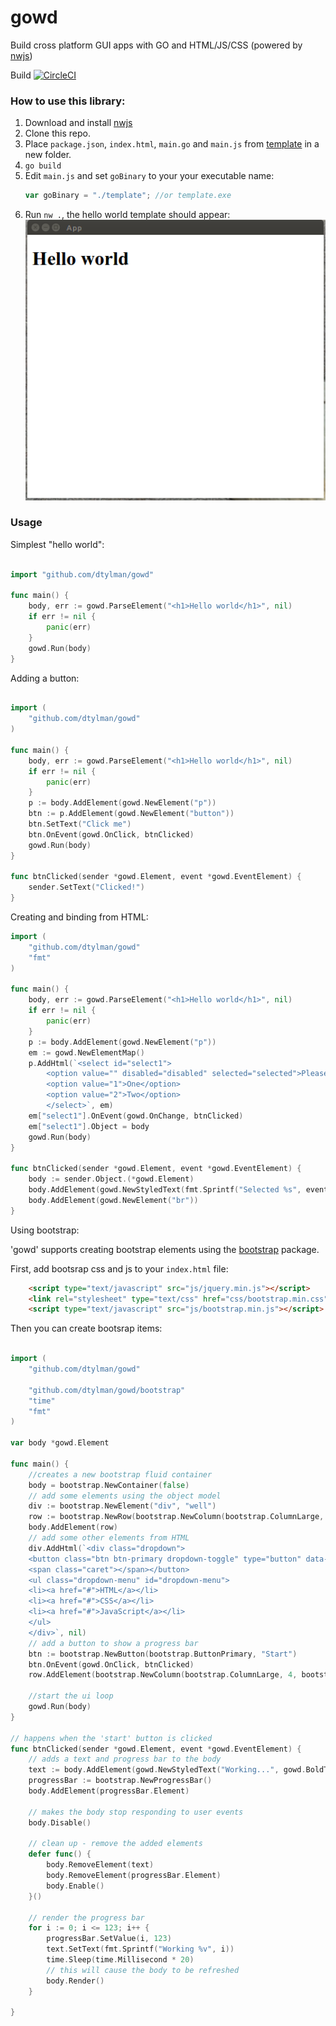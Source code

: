 # gowd

Build cross platform GUI apps with GO and HTML/JS/CSS (powered by [nwjs](https://nwjs.io/))

Build [![CircleCI](https://circleci.com/gh/dtylman/gowd.svg?style=svg)](https://circleci.com/gh/dtylman/gowd)

### How to use this library:

1. Download and install [nwjs](https://nwjs.io/)
1. Clone this repo.
1. Place `package.json`, `index.html`, `main.go` and `main.js` from [template](cmd/template/) in a new folder. 
1. `go build`
1. Edit `main.js` and set `goBinary` to your your executable name:
    ```javascript
    var goBinary = "./template"; //or template.exe
    ```
1. Run `nw .`, the hello world template should appear:
![hello-world](cmd/template/hello-world.png)


### Usage

Simplest "hello world":
```go

import "github.com/dtylman/gowd"

func main() {
	body, err := gowd.ParseElement("<h1>Hello world</h1>", nil)
	if err != nil {
		panic(err)
	}
	gowd.Run(body)
}

```

Adding a button:

```go

import (
	"github.com/dtylman/gowd"
)

func main() {
	body, err := gowd.ParseElement("<h1>Hello world</h1>", nil)
	if err != nil {
		panic(err)
	}
	p := body.AddElement(gowd.NewElement("p"))
	btn := p.AddElement(gowd.NewElement("button"))
	btn.SetText("Click me")
	btn.OnEvent(gowd.OnClick, btnClicked)
	gowd.Run(body)
}

func btnClicked(sender *gowd.Element, event *gowd.EventElement) {
	sender.SetText("Clicked!")
}
```

Creating and binding from HTML:
```go
import (
	"github.com/dtylman/gowd"
	"fmt"
)

func main() {
	body, err := gowd.ParseElement("<h1>Hello world</h1>", nil)
	if err != nil {
		panic(err)
	}
	p := body.AddElement(gowd.NewElement("p"))
	em := gowd.NewElementMap()
	p.AddHtml(`<select id="select1">
		<option value="" disabled="disabled" selected="selected">Please select a name</option>
		<option value="1">One</option>
		<option value="2">Two</option>
		</select>`, em)
	em["select1"].OnEvent(gowd.OnChange, btnClicked)
	em["select1"].Object = body
	gowd.Run(body)
}

func btnClicked(sender *gowd.Element, event *gowd.EventElement) {
	body := sender.Object.(*gowd.Element)
	body.AddElement(gowd.NewStyledText(fmt.Sprintf("Selected %s", event.GetValue()), gowd.BoldText))
	body.AddElement(gowd.NewElement("br"))
}
```

Using bootstrap:

'gowd' supports creating bootstrap elements using the [bootstrap](bootstrap/) package.

First, add bootsrap css and js to your `index.html` file:
```html
    <script type="text/javascript" src="js/jquery.min.js"></script>
    <link rel="stylesheet" type="text/css" href="css/bootstrap.min.css"/>
    <script type="text/javascript" src="js/bootstrap.min.js"></script>
```

Then you can create bootsrap items:

```go

import (
	"github.com/dtylman/gowd"

	"github.com/dtylman/gowd/bootstrap"
	"time"
	"fmt"
)

var body *gowd.Element

func main() {
	//creates a new bootstrap fluid container
	body = bootstrap.NewContainer(false)
	// add some elements using the object model
	div := bootstrap.NewElement("div", "well")
	row := bootstrap.NewRow(bootstrap.NewColumn(bootstrap.ColumnLarge, 6, div))
	body.AddElement(row)
	// add some other elements from HTML
	div.AddHtml(`<div class="dropdown">
	<button class="btn btn-primary dropdown-toggle" type="button" data-toggle="dropdown">Dropdown Example
	<span class="caret"></span></button>
	<ul class="dropdown-menu" id="dropdown-menu">
	<li><a href="#">HTML</a></li>
	<li><a href="#">CSS</a></li>
	<li><a href="#">JavaScript</a></li>
	</ul>
	</div>`, nil)
	// add a button to show a progress bar
	btn := bootstrap.NewButton(bootstrap.ButtonPrimary, "Start")
	btn.OnEvent(gowd.OnClick, btnClicked)
	row.AddElement(bootstrap.NewColumn(bootstrap.ColumnLarge, 4, bootstrap.NewElement("div", "well", btn)))

	//start the ui loop
	gowd.Run(body)
}

// happens when the 'start' button is clicked
func btnClicked(sender *gowd.Element, event *gowd.EventElement) {
	// adds a text and progress bar to the body 
	text := body.AddElement(gowd.NewStyledText("Working...", gowd.BoldText))
	progressBar := bootstrap.NewProgressBar()
	body.AddElement(progressBar.Element)
	
	// makes the body stop responding to user events
	body.Disable()
	
	// clean up - remove the added elements
	defer func() {
		body.RemoveElement(text)
		body.RemoveElement(progressBar.Element)
		body.Enable()
	}()

	// render the progress bar
	for i := 0; i <= 123; i++ {
		progressBar.SetValue(i, 123)
		text.SetText(fmt.Sprintf("Working %v", i))
		time.Sleep(time.Millisecond * 20)
		// this will cause the body to be refreshed
		body.Render()
	}

}
```